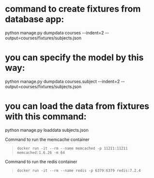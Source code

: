 # command to create fixtures from database app: 
python manage.py dumpdata courses --indent=2 --output=courses/fixtures/subjects.json 

# you can specify the model by this way:
python manage.py dumpdata courses.subject --indent=2 --output=courses/fixtures/subjects.json 

# you can load the data from fixtures with this command:
python manage.py loaddata subjects.json

Command to run the memcache container
> `docker run -it --rm --name memcached -p 11211:11211 memcached:1.6.26 -m 64`

Command to run the redis container
> `docker run -it --rm --name redis -p 6379:6379 redis:7.2.4`